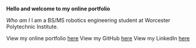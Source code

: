 **Hello and welcome to my online portfolio**

*Who am I*
I am a BS/MS robotics engineering student at Worcester Polytechnic Institute. 

View my online portfolio [here](https://bgsimpson.wixsite.com/brandon)
View my GitHub [here](https://github.com/vermontolympian)
View my LinkedIn [here](www.linkedin.com/in/brandon-g-simpson)